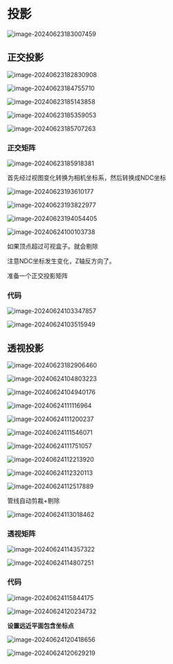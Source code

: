# 投影

![image-20240623183007459](https://my-figures.oss-cn-beijing.aliyuncs.com/Figures/image-20240623183007459.png)

## 正交投影

![image-20240623182830908](https://my-figures.oss-cn-beijing.aliyuncs.com/Figures/image-20240623182830908.png)

![image-20240623184755710](https://my-figures.oss-cn-beijing.aliyuncs.com/Figures/image-20240623184755710.png)

![image-20240623185143858](https://my-figures.oss-cn-beijing.aliyuncs.com/Figures/image-20240623185143858.png)





![image-20240623185359053](https://my-figures.oss-cn-beijing.aliyuncs.com/Figures/image-20240623185359053.png)

![image-20240623185707263](D:\typora-image\image-20240623185707263.png)

### 正交矩阵

![image-20240623185918381](https://my-figures.oss-cn-beijing.aliyuncs.com/Figures/image-20240623185918381.png)



首先经过视图变化转换为相机坐标系，然后转换成NDC坐标

![image-20240623193610177](https://my-figures.oss-cn-beijing.aliyuncs.com/Figures/image-20240623193610177.png)

![image-20240623193822977](https://my-figures.oss-cn-beijing.aliyuncs.com/Figures/image-20240623193822977.png)



![image-20240623194054405](https://my-figures.oss-cn-beijing.aliyuncs.com/Figures/image-20240623194054405.png)

![image-20240624100103738](https://my-figures.oss-cn-beijing.aliyuncs.com/Figures/image-20240624100103738.png)

如果顶点超过可视盒子。就会剔除

注意NDC坐标发生变化，Z轴反方向了。

准备一个正交投影矩阵

### 代码

![image-20240624103347857](https://my-figures.oss-cn-beijing.aliyuncs.com/Figures/image-20240624103347857.png)

![image-20240624103515949](https://my-figures.oss-cn-beijing.aliyuncs.com/Figures/image-20240624103515949.png)



## 透视投影

![image-20240623182906460](https://my-figures.oss-cn-beijing.aliyuncs.com/Figures/image-20240623182906460.png)

![image-20240624104803223](https://my-figures.oss-cn-beijing.aliyuncs.com/Figures/image-20240624104803223.png)

![image-20240624104940176](https://my-figures.oss-cn-beijing.aliyuncs.com/Figures/image-20240624104940176.png)



![image-20240624111116964](https://my-figures.oss-cn-beijing.aliyuncs.com/Figures/image-20240624111116964.png)

![image-20240624111200237](https://my-figures.oss-cn-beijing.aliyuncs.com/Figures/image-20240624111200237.png)



![image-20240624111546071](https://my-figures.oss-cn-beijing.aliyuncs.com/Figures/image-20240624111546071.png)

![image-20240624111751057](https://my-figures.oss-cn-beijing.aliyuncs.com/Figures/image-20240624111751057.png)



![image-20240624112213920](https://my-figures.oss-cn-beijing.aliyuncs.com/Figures/image-20240624112213920.png)

![image-20240624112320113](https://my-figures.oss-cn-beijing.aliyuncs.com/Figures/image-20240624112320113.png)

![image-20240624112517889](https://my-figures.oss-cn-beijing.aliyuncs.com/Figures/image-20240624112517889.png)

管线自动剪裁+剔除





![image-20240624113018462](https://my-figures.oss-cn-beijing.aliyuncs.com/Figures/image-20240624113018462.png)



### 透视矩阵

![image-20240624114357322](https://my-figures.oss-cn-beijing.aliyuncs.com/Figures/image-20240624114357322.png)

![image-20240624114807251](https://my-figures.oss-cn-beijing.aliyuncs.com/Figures/image-20240624114807251.png)





### 代码



![image-20240624115844175](https://my-figures.oss-cn-beijing.aliyuncs.com/Figures/image-20240624115844175.png)

![image-20240624120234732](https://my-figures.oss-cn-beijing.aliyuncs.com/Figures/image-20240624120234732.png)

**设置远近平面包含坐标点**

![image-20240624120418656](https://my-figures.oss-cn-beijing.aliyuncs.com/Figures/image-20240624120418656.png)

![image-20240624120629219](https://my-figures.oss-cn-beijing.aliyuncs.com/Figures/image-20240624120629219.png)

